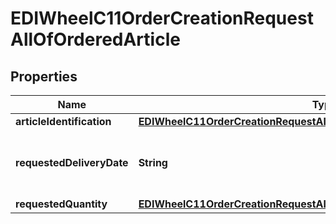 

# EDIWheelC11OrderCreationRequestAllOfOrderedArticle


## Properties

| Name | Type | Description | Notes |
|------------ | ------------- | ------------- | -------------|
|**articleIdentification** | [**EDIWheelC11OrderCreationRequestAllOfOrderedArticleArticleIdentification**](EDIWheelC11OrderCreationRequestAllOfOrderedArticleArticleIdentification.md) |  |  |
|**requestedDeliveryDate** | **String** | Requested delivery date format YYYY-MM-DD |  |
|**requestedQuantity** | [**EDIWheelC11OrderCreationRequestAllOfOrderedArticleRequestedQuantity**](EDIWheelC11OrderCreationRequestAllOfOrderedArticleRequestedQuantity.md) |  |  |



